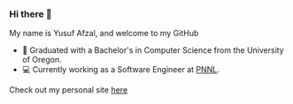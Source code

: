 ### Hi there 👋

My name is Yusuf Afzal, and welcome to my GitHub

- :evergreen_tree: Graduated with a Bachelor's in Computer Science from the University of Oregon. 
- :computer: Currently working as a Software Engineer at [PNNL](https://pnnl.gov).

Check out my personal site [here](https://yusufaf.github.io) 
